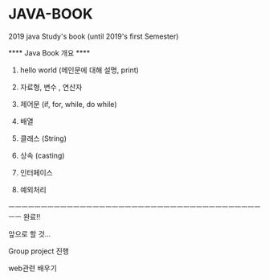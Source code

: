 # JAVA-BOOK


2019 java Study's book (until 2019's first Semester)

**** Java Book 개요 ****

1. hello world (메인문에 대해 설명, print)

2. 자료형, 변수 , 연산자 

3. 제어문 (if, for, while, do while)

4. 배열

5. 클래스 (String)

6. 상속 (casting)

7. 인터페이스

8. 예외처리  

ㅡㅡㅡㅡㅡㅡㅡㅡㅡㅡㅡㅡㅡㅡㅡㅡㅡㅡㅡㅡㅡㅡㅡㅡㅡㅡㅡㅡㅡㅡㅡㅡㅡㅡㅡㅡㅡㅡㅡㅡㅡ 완료!! 


앞으로 할 것...

Group project 진행

web관련 배우기
